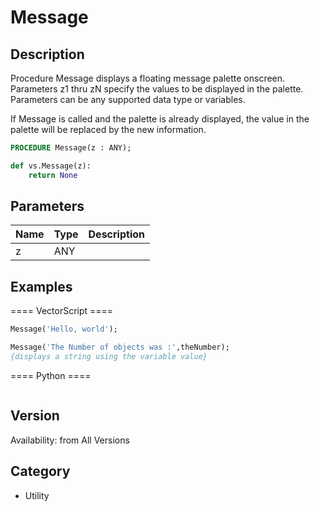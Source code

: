# Message

## Description
Procedure Message displays a floating message palette onscreen. Parameters z1 thru zN specify the values to be displayed in the palette. Parameters can be any supported data type or variables.

If Message is called and the palette is already displayed, the value in the palette will be replaced by the new information.

```pascal
PROCEDURE Message(z : ANY);
```

```python
def vs.Message(z):
    return None
```

## Parameters
|Name|Type|Description|
|---|---|---|
|z|ANY|   |

## Examples
==== VectorScript ====
```pascal
Message('Hello, world');

Message('The Number of objects was :',theNumber);
{displays a string using the variable value}
```
==== Python ====
```python

```

## Version
Availability: from All Versions

## Category
* Utility

